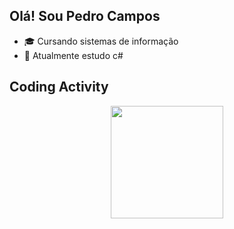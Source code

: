  ## Olá! Sou Pedro Campos

- 🎓 Cursando sistemas de informação 
- 🌱 Atualmente estudo c#

## Coding Activity

<div align="center">
  <a href="https://github.com/pdpcampos">
  <img height="180em" src="https://github-readme-stats.vercel.app/api/top-langs/?username=pdpcampos&layout=compact&langs_count=7&theme=dark"/>
</div>
 
 



